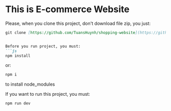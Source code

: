 # This is E-commerce Website

Please, when you clone this project, don't download file zip, you just: 
```markdown
git clone [https://github.com/TuansHuynh/shopping-website](https://github.com/TuansHuynh/shopping-website)


Before you run project, you must:
```js
npm install
```
or: 
```js
npm i
```
to install node_modules

If you want to run this project, you must:
```js
npm run dev
```
